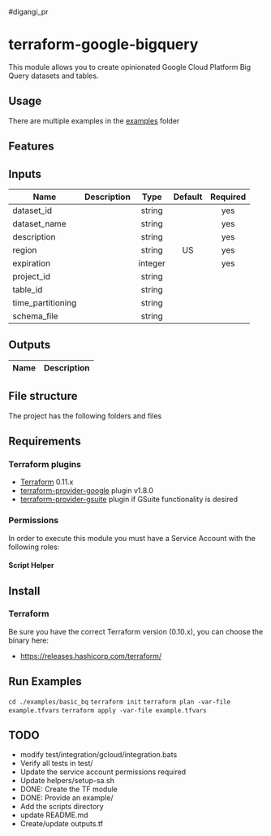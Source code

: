 #digangi_pr
# terraform-google-bigquery

This module allows you to create opinionated Google Cloud Platform Big Query datasets and tables.

## Usage
There are multiple examples in the [examples](./examples/) folder

## Features

## Inputs
| Name | Description | Type | Default | Required |
|------|-------------|:----:|:-----:|:-----:|
| dataset_id | | string| | yes |
| dataset_name | | string | | yes |
| description | | string | | yes |
| region | | string | US | yes |
| expiration | | integer | | yes |
| project_id | | string | | |
| table_id  | | string | | |
| time_partitioning  | | string | | |
| schema_file  | | string | | |

## Outputs
| Name | Description |
|------|-------------|

## File structure
The project has the following folders and files

## Requirements
### Terraform plugins
- [Terraform](https://www.terraform.io/downloads.html) 0.11.x
- [terraform-provider-google](https://github.com/terraform-providers/terraform-provider-google) plugin v1.8.0
- [terraform-provider-gsuite](https://github.com/DeviaVir/terraform-provider-gsuite) plugin if GSuite functionality is desired

### Permissions
In order to execute this module you must have a Service Account with the following roles:

#### Script Helper


## Install
### Terraform
Be sure you have the correct Terraform version (0.10.x), you can choose the binary here:
- https://releases.hashicorp.com/terraform/

## Run Examples
`cd ./examples/basic_bq`
`terraform init`
`terraform plan -var-file example.tfvars`
`terraform apply -var-file example.tfvars`

## TODO
* modify test/integration/gcloud/integration.bats
* Verify all tests in test/
* Update the service account permissions required
* Update helpers/setup-sa.sh
* DONE: Create the TF module
* DONE: Provide an example/
* Add the scripts directory
* update README.md
* Create/update outputs.tf
